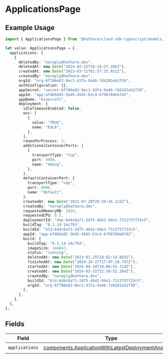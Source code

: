 # ApplicationsPage

## Example Usage

```typescript
import { ApplicationsPage } from "@hathora/cloud-sdk-typescript/models/components";

let value: ApplicationsPage = {
  applications: [
    {
      deletedBy: "noreply@hathora.dev",
      deletedAt: new Date("2024-02-25T16:16:37.395Z"),
      createdAt: new Date("2023-03-11T01:57:15.921Z"),
      createdBy: "noreply@hathora.dev",
      orgId: "org-6f706e83-0ec1-437a-9a46-7d4281eb2f39",
      authConfiguration: {},
      appSecret: "secret-6f706e83-0ec1-437a-9a46-7d4281eb2f39",
      appId: "app-af469a92-5b45-4565-b3c4-b79878de67d2",
      appName: "minecraft",
      deployment: {
        idleTimeoutEnabled: false,
        env: [
          {
            value: "TRUE",
            name: "EULA",
          },
        ],
        roomsPerProcess: 3,
        additionalContainerPorts: [
          {
            transportType: "tcp",
            port: 4000,
            name: "debug",
          },
        ],
        defaultContainerPort: {
          transportType: "udp",
          port: 8000,
          name: "default",
        },
        createdAt: new Date("2022-07-20T20:59:34.122Z"),
        createdBy: "noreply@hathora.dev",
        requestedMemoryMB: 1024,
        requestedCPU: 0.5,
        deploymentId: "dep-6d4c6a71-2d75-4b42-94e1-f312f57f33c5",
        buildTag: "0.1.14-14c793",
        buildId: "bld-6d4c6a71-2d75-4b42-94e1-f312f57f33c5",
        appId: "app-af469a92-5b45-4565-b3c4-b79878de67d2",
        build: {
          buildTag: "0.1.14-14c793",
          imageSize: 144847,
          status: "running",
          deletedAt: new Date("2023-01-25T18:02:14.843Z"),
          finishedAt: new Date("2024-10-27T17:07:18.797Z"),
          startedAt: new Date("2024-04-18T19:06:55.714Z"),
          createdAt: new Date("2024-03-31T12:50:52.284Z"),
          createdBy: "noreply@hathora.dev",
          buildId: "bld-6d4c6a71-2d75-4b42-94e1-f312f57f33c5",
          orgId: "org-6f706e83-0ec1-437a-9a46-7d4281eb2f39",
        },
      },
    },
  ],
};
```

## Fields

| Field                                                                                                                      | Type                                                                                                                       | Required                                                                                                                   | Description                                                                                                                |
| -------------------------------------------------------------------------------------------------------------------------- | -------------------------------------------------------------------------------------------------------------------------- | -------------------------------------------------------------------------------------------------------------------------- | -------------------------------------------------------------------------------------------------------------------------- |
| `applications`                                                                                                             | [components.ApplicationWithLatestDeploymentAndBuild](../../models/components/applicationwithlatestdeploymentandbuild.md)[] | :heavy_check_mark:                                                                                                         | N/A                                                                                                                        |